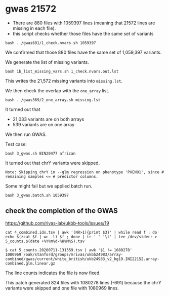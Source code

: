 # gwas 21572

- There are 880 files with 1059397 lines (meaning that 21572 lines are missing in each file).
- this script checks whether those files have the same set of variants

```
bash ../gwas691/1_check.nvars.sh 1059397
```

We confirmed that those 880 files have the same set of 1,059,397 variants.

We generate the list of missing variants.

```
bash 1b_list_missing_vars.sh 1_check.nvars.out.lst
```

This writes the 21,572 missing variants into `missing.lst`.

We then check the overlap with the `one_array` list.

```{bash}
bash ../gwas369/2_one_array.sh missing.lst
```

It turned out that

- 21,033 variants are on both arrays
- 539 variants are on one array

We then run GWAS.

Test case:

```{bash}
bash 3_gwas.sh BIN20477 african
```

It turned out that chrY variants were skipped.

```
Note: Skipping chrY in --glm regression on phenotype 'PHENO1', since #
remaining samples <= # predictor columns.
```

Some might fail but we applied batch run.

```{bash}
bash 3_gwas.batch.sh 1059397
```

## check the completion of the GWAS

https://github.com/rivas-lab/ukbb-tools/issues/19

```
cat 4_combined.idx.tsv | awk '(NR>1){print $3}' | while read f ; do echo $(zcat $f | wc -l) $f ; done | tr ' ' '\t' | tee /dev/stderr > 5_counts.$(date +%Y%m%d-%H%M%S).tsv
```

```
$ cat 5_counts.20200711-131359.tsv | awk '$1 != 1080278'
1080969 /oak/stanford/groups/mrivas/ukbb24983/array-combined/gwas/current/white_british/ukb24983_v2_hg19.INI22152.array-combined.glm.linear.gz
```

The line counts indicates the file is now fixed.

This patch generated 824 files with 1080278 lines (-691) because the chrY variants were skipped and one file with 1080969 lines.
